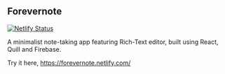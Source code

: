 ## Forevernote

[![Netlify Status](https://api.netlify.com/api/v1/badges/cfa5544c-3132-4185-8e07-d5a9ce67984c/deploy-status)](https://app.netlify.com/sites/gallant-hugle-bcab9f/deploys)

A minimalist note-taking app featuring Rich-Text editor, built using React, Quill and Firebase.

Try it here, https://forevernote.netlify.com/
